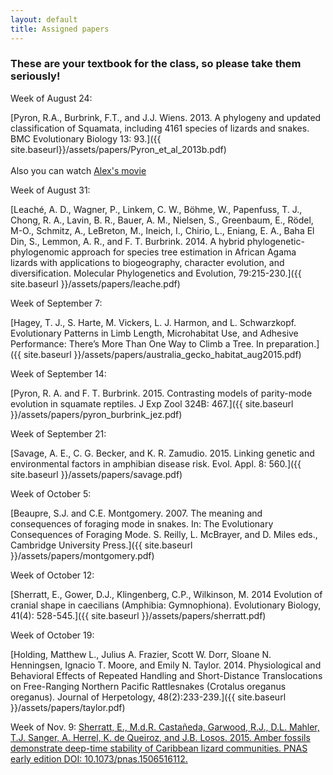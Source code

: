 ```yaml
---
layout: default
title: Assigned papers
---
```


### These are your textbook for the class, so please take them seriously!

Week of August 24:

[Pyron, R.A., Burbrink, F.T., and J.J. Wiens. 2013. A phylogeny and updated classification of Squamata, including 4161 species of lizards and snakes. BMC Evolutionary Biology 13: 93.]({{ site.baseurl}}/assets/papers/Pyron_et_al_2013b.pdf)
<br><br>Also you can watch [Alex's movie](https://www.dropbox.com/s/kq2nkrjbbld33b0/snakehandlers_small.mp4?dl=0)

Week of August 31:

[Leaché, A. D., Wagner, P., Linkem, C. W., Böhme, W., Papenfuss, T. J., Chong, R. A., Lavin, B. R., Bauer, A. M., Nielsen, S., Greenbaum, E., Rödel, M-O., Schmitz, A., LeBreton, M., Ineich, I., Chirio, L., Eniang, E. A., Baha El Din, S., Lemmon, A. R., and F. T. Burbrink. 2014. A hybrid phylogenetic-phylogenomic approach for species tree estimation in African Agama lizards with applications to biogeography, character evolution, and diversification.
Molecular Phylogenetics and Evolution, 79:215-230.]({{ site.baseurl }}/assets/papers/leache.pdf)

Week of September 7:

[Hagey, T. J., S. Harte, M. Vickers, L. J. Harmon, and L. Schwarzkopf. Evolutionary Patterns in Limb Length, Microhabitat Use, and Adhesive Performance: There’s More Than One Way to Climb a Tree. In preparation.]({{ site.baseurl }}/assets/papers/australia_gecko_habitat_aug2015.pdf)


Week of September 14:

[Pyron, R. A. and F. T. Burbrink. 2015. Contrasting models of parity-mode evolution in squamate reptiles. J Exp Zool 324B: 467.]({{ site.baseurl }}/assets/papers/pyron_burbrink_jez.pdf)

Week of September 21:

[Savage, A. E., C. G. Becker, and K. R. Zamudio. 2015. Linking genetic and environmental factors in amphibian disease risk. Evol. Appl. 8: 560.]({{ site.baseurl }}/assets/papers/savage.pdf)

Week of October 5:

[Beaupre, S.J. and C.E. Montgomery. 2007. The meaning and consequences of foraging mode in snakes.
In: The Evolutionary Consequences of Foraging Mode. S. Reilly, L. McBrayer, and D. Miles eds.,
Cambridge University Press.]({{ site.baseurl }}/assets/papers/montgomery.pdf)

Week of October 12:

[Sherratt, E., Gower, D.J., Klingenberg, C.P., Wilkinson, M. 2014 Evolution of cranial shape in caecilians (Amphibia: Gymnophiona). Evolutionary Biology, 41(4): 528-545.]({{ site.baseurl }}/assets/papers/sherratt.pdf)

Week of October 19:

[Holding, Matthew L., Julius A. Frazier, Scott W. Dorr, Sloane N. Henningsen, Ignacio T. Moore, and Emily N. Taylor. 2014. Physiological and Behavioral Effects of Repeated Handling and Short-Distance Translocations on Free-Ranging Northern Pacific Rattlesnakes (Crotalus oreganus oreganus). Journal of Herpetology, 48(2):233-239.]({{ site.baseurl }}/assets/papers/taylor.pdf)

Week of Nov. 9:
[Sherratt, E., M.d.R. Castañeda, Garwood, R.J., D.L. Mahler, T.J. Sanger, A. Herrel, K. de Queiroz, and J.B. Losos. 2015. Amber fossils demonstrate deep-time stability of Caribbean lizard communities. PNAS early edition DOI: 10.1073/pnas.1506516112.](http://www.oeb.harvard.edu/faculty/losos/jblosos/pdfs/Sherratt%20et%20al.%202015.pdf)
